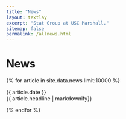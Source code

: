 ```yaml
---
title: "News"
layout: textlay
excerpt: "Stat Group at USC Marshall."
sitemap: false
permalink: /allnews.html
---
```


# News

{% for article in site.data.news limit:10000 %}
<p>{{ article.date }}<br>{{ article.headline | markdownify}}</p>
{% endfor %}
